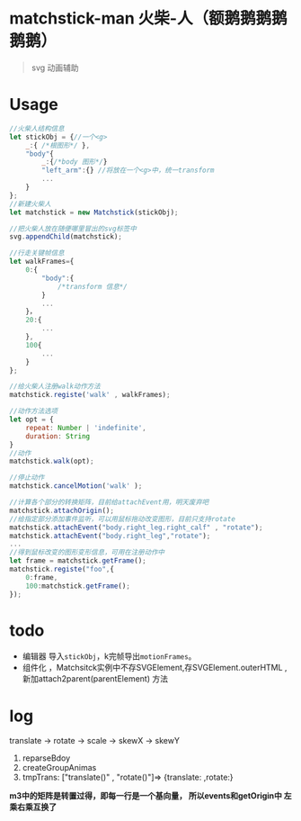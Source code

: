 # matchstick-man 火柴-人（额鹅鹅鹅鹅鹅鹅）
> svg 动画辅助

# Usage
```js
//火柴人结构信息
let stickObj = {//一个<g>
    _:{ /*根图形*/ },
    "body"{
        _:{/*body 图形*/}
        "left_arm":{} //将放在一个<g>中，统一transform
        ...
    }
};
//新建火柴人
let matchstick = new Matchstick(stickObj);

//把火柴人放在随便哪里冒出的svg标签中
svg.appendChild(matchstick);

//行走关键帧信息
let walkFrames={
    0:{
        "body":{
            /*transform 信息*/
        }
        ...
    }，
    20:{
        ...
    },
    100{
        ...
    }
};

//给火柴人注册walk动作方法
matchstick.registe('walk' , walkFrames);

//动作方法选项
let opt = {
    repeat: Number | 'indefinite',
    duration: String
}
//动作
matchstick.walk(opt);

//停止动作
matchstick.cancelMotion('walk' );

//计算各个部分的转换矩阵，目前给attachEvent用，明天废弃吧
matchstick.attachOrigin();
//给指定部分添加事件监听，可以用鼠标拖动改变图形，目前只支持rotate
matchstick.attachEvent("body.right_leg.right_calf" , "rotate");
matchstick.attachEvent("body.right_leg","rotate");
...
//得到鼠标改变的图形变形信息，可用在注册动作中
let frame = matchstick.getFrame();
matchstick.registe("foo",{
    0:frame,
    100:matchstick.getFrame();
});


```




# todo
- 编辑器 导入`stickObj`，k完帧导出`motionFrames`。
- 组件化 ，Matchsitck实例中不存SVGElement,存SVGElement.outerHTML , 新加attach2parent(parentElement) 方法

# log
translate -> rotate -> scale -> skewX -> skewY
1. reparseBdoy
2. createGroupAnimas
3. tmpTrans: ["translate()" , "rotate()"]=> {translate: ,rotate:}

**m3中的矩阵是转置过得，即每一行是一个基向量， 所以events和getOrigin中 左乘右乘互换了**